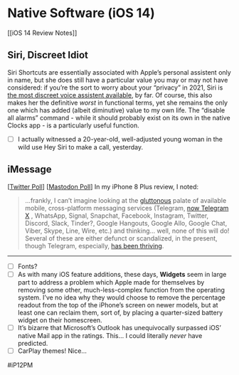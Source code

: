 # Native Software (iOS 14)
[[iOS 14 Review Notes]]
## Siri, Discreet Idiot
Siri Shortcuts are essentially associated with Apple’s personal assistent only in name, but she does still have a particular value you may or may not have considered: if you’re the sort to worry about your “privacy” in 2021, Siri is [the most discreet voice assistent available](https://www.theverge.com/2019/8/29/20837077/apple-siri-privacy-opt-out-voice-human-grading-review), by far. Of course, this also makes her the definitive *worst* in functional terms, yet she remains the only one which has added (albeit diminutive) value to my own life. The “disable all alarms” command - while it should probably exist on its own in the native Clocks app - is a particularly useful function. 

- [ ] I actually witnessed a 20-year-old, well-adjusted young woman in the wild use Hey Siri to make a call, yesterday.


## iMessage
[[Twitter Poll](https://twitter.com/neoyokel/status/1357090979216523264?s=21)]
[[Mastodon Poll](https://mastodon.social/@DavidBlue/105669638356618385)]
In my iPhone 8 Plus review, I noted:
> ...frankly, I can’t imagine looking at the  [gluttonous](http://www.extratone.com/audio/futureland/toomanymessengers/)  palate of available mobile, cross-platform messaging services (Telegram,  [now Telegram X](https://telegram.org/blog/telegram-x) , WhatsApp, Signal, Snapchat, Facebook, Instagram, Twitter, Discord, Slack, Tinder?, Google Hangouts, Google Allo, Google Chat, Viber, Skype, Line, Wire, etc.) and thinking… well, none of this will do!  
Several of these are either defunct or scandalized, in the present, though Telegram, especially, [has been thriving](https://www.theverge.com/2021/1/28/22253918/telegram-ios-chat-history-import-whatsapp-line-kakaotalk). 
- - - -
- [ ] Fonts?
- [ ] As with many iOS feature additions, these days, **Widgets** seem in large part to address a problem which Apple made for themselves by removing some other, much-less-complex function from the operating system. I’ve no idea why they would choose to remove the percentage readout from the top of the iPhone’s screen on newer models, but at least one can reclaim them, sort of, by placing a quarter-sized battery widget on their homescreen.
- [ ] It’s bizarre that Microsoft’s Outlook has unequivocally surpassed iOS’ native Mail app in the ratings. This... I could literally *never* have predicted.
- [ ] CarPlay themes! Nice…

#iP12PM